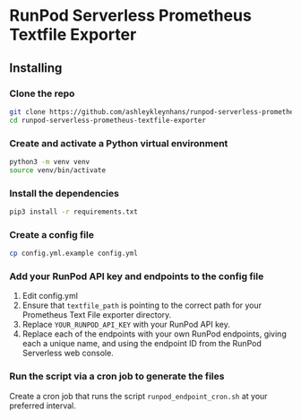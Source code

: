 # RunPod Serverless Prometheus Textfile Exporter

## Installing

### Clone the repo

```bash
git clone https://github.com/ashleykleynhans/runpod-serverless-prometheus-textfile-exporter.git
cd runpod-serverless-prometheus-textfile-exporter
```

### Create and activate a Python virtual environment

```bash
python3 -m venv venv
source venv/bin/activate
```

### Install the dependencies

```bash
pip3 install -r requirements.txt
```

### Create a config file

```bash
cp config.yml.example config.yml
```

### Add your RunPod API key and endpoints to the config file

1. Edit config.yml
2. Ensure that `textfile_path` is pointing to the correct path for your Prometheus Text File exporter directory.
3. Replace `YOUR_RUNPOD_API_KEY` with your RunPod API key.
4. Replace each of the endpoints with your own RunPod endpoints, giving each a unique name, and using the
   endpoint ID from the RunPod Serverless web console.

### Run the script via a cron job to generate the files

Create a cron job that runs the script `runpod_endpoint_cron.sh` at your preferred interval.
